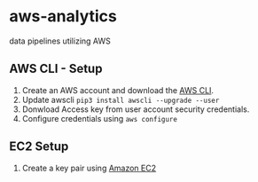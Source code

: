 # aws-analytics
data pipelines utilizing AWS

## AWS CLI - Setup
1.  Create an AWS account and download the [AWS CLI](https://docs.aws.amazon.com/emr/latest/EMR-on-EKS-DevelopmentGuide/setting-up-cli.html).
2.  Update awscli `pip3 install awscli --upgrade --user`
3.  Donwload Access key from user account security credentials.
4.  Configure credentials using `aws configure` 

## EC2 Setup
1.  Create a key pair using [Amazon EC2](https://docs.aws.amazon.com/AWSEC2/latest/UserGuide/ec2-key-pairs.html#having-ec2-create-your-key-pair)
